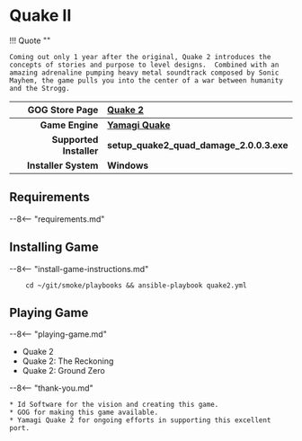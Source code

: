 # Quake II

!!! Quote ""

    Coming out only 1 year after the original, Quake 2 introduces the concepts of stories and purpose to level designs.  Combined with an amazing adrenaline pumping heavy metal soundtrack composed by Sonic Mayhem, the game pulls you into the center of a war between humanity and the Strogg.

| GOG Store Page | [Quake 2](https://www.gog.com/game/quake_ii_quad_damage) |
|--:|:--|
| **Game Engine** | **[Yamagi Quake](https://www.yamagi.org/quake2/)** |
| **Supported Installer** | **setup_quake2_quad_damage_2.0.0.3.exe** |
| **Installer System** | **Windows** |

## Requirements

--8<-- "requirements.md"

## Installing Game

--8<-- "install-game-instructions.md"

        cd ~/git/smoke/playbooks && ansible-playbook quake2.yml

## Playing Game

--8<-- "playing-game.md"
    
* Quake 2
* Quake 2: The Reckoning
* Quake 2: Ground Zero

--8<-- "thank-you.md"
    
    * Id Software for the vision and creating this game.
    * GOG for making this game available.
    * Yamagi Quake 2 for ongoing efforts in supporting this excellent port.